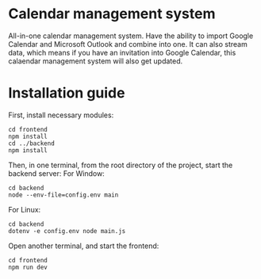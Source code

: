 # Calendar management system

All-in-one calendar management system. Have the ability to import Google Calendar and Microsoft Outlook and combine into one. It can also stream data, which means if you have an invitation into Google Calendar, this calaendar management system will also get updated.

# Installation guide

First, install necessary modules:

```
cd frontend
npm install
cd ../backend
npm install
```

Then, in one terminal, from the root directory of the project, start the backend server:
For Window:

```
cd backend
node --env-file=config.env main
```

For Linux:
```
cd backend
dotenv -e config.env node main.js
```

Open another terminal, and start the frontend:

```
cd frontend
npm run dev
```
